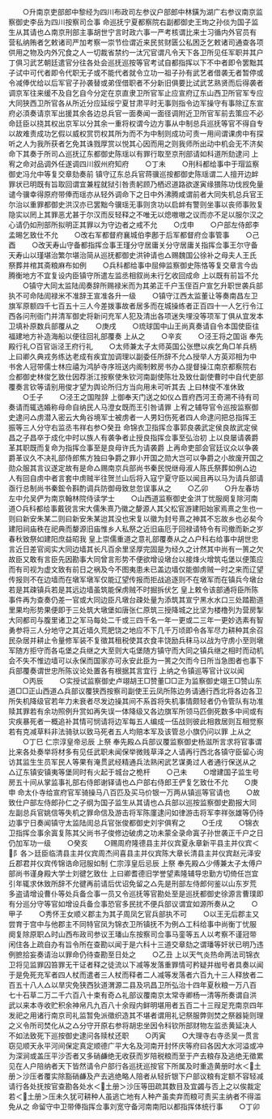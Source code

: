 <!-- { "loadSidebar": true } -->
　　○升南京吏部郎中黎经为四川布政司左参议户部郎中林鐄为湖广右参议南京监察御史李岳为四川按察司佥事  命巡抚宁夏都察院右副都御史王珣之孙倓为国子监生从其请也△南京刑部主事胡世宁言时政六事一严考核谓比来士习循内外官员有营私纳贿者乞敕诸司严加考察一崇节俭谓近来民贫财匮公私困乏乞敕诸司通查各项供用之物及内外冗食之人一切裁省禁约一汰冗官谓凡令天下各卫所见任军职并其户丁俱习武艺朝廷遣官分往各处会巡抚巡按等官考试自都指挥以下不中者即令罢黜其子试中可代者即令代职无子或不能代者就令立功一祖子孙有武艺者借袭无者暂停或令减俸优给以后军官子孙袭替或弟侄借职者不分新旧俱要比试武艺熟贤而后得袭者调京军往来缓不及自乞自今分定在京直隶卫所官军止应宣府辽东山西卫所官军专应大同狭西卫所官各从所近分应延绥宁夏甘肃平时无事则指令边军操守有事除辽东宣府必湏奏请京军出援其余各边总兵官一面奏闻一面径调附近卫所官军前去策应不必命廷臣以挠其权出京军以分其余一重将权谓今边方事从中制总兵巡抚等官不得自专以故难责成功乞假以威权赏罚权其所为而不为中制则成功可责一用间谓课虏中有探听之人为我所获者乞免其诛戮厚赏以悦其心因而用之则我师所出动中机会无不济矣命下其奏于所司△巡抚辽东都御史陈瑶以有罪行取至京刑部请如科道所劾逮问  上宥之命对品调外任遂调四川叙州府知府
　　○丁未
　　○刑科都给事中于瑁监察御史冯允中等复交章劾奏前  镇守辽东总兵官蒋骥巡按都御史陈瑶谓二人擅开边衅罪状已明既有旨取回谓宜兼程就狱引咎责躬顾乃栖迟道路欲遂寅缘猥陈功伐觊免量谴今骥幸得原府带俸而瑶亦从轻外调命下之日中外沸腾咸谓前者大同失机总兵官王尔治以重罪都御史洪汉亦已罢黜今骥瑶无事则贪功以启衅有警则坐事以丧师事败复隐实以罔上其罪恶尤甚于尔汉而反轻释之不唯无以熄嗷嗷之议而亦不足以服尔汉之心请仍如刑部所拟明正其罪以为守边者之戒不允
　　○戊申
　　○户部左侍郎李孟晹乞致仕不允
　　○改右军都督府襄城伯李鄌于后军都督府佥事管事
　　○己酉
　　○改天寿山守备都指挥佥事王瑾分守居庸关分守居庸关指挥佥事王尔守备天寿山以瑾堪治繁尔堪治简从巡抚都御史洪钟请也△赐魏国公徐补之母夫人王氏祭葬并棺其斋粮麻布如例
　　○兵科都给事中屈伸监察御史陈恪等复交章言今齿腾衡地方不宜复设内臣镇守所遣左监丞相叙尚未行乞收回成命  上以既有前旨不允
　　○镇守大同太监陆訚奏辞所赐禄米而为其弟正千户玉侄百户宣乞升职世袭兵部执不可命陆訚禄米不准辞王宣准各升一级
　　○镇守江西太监董让等奏南昌左卫旗军原额四千七百五十三人今差拨事故者居多而在城操练者正百四十一人乞行令江西各问刑衙门并清军御史将新问充军人犯及清出各项迷失埋没等项军丁俱从宜发本卫填补原数兵部覆从之
　　○庚戌
　　○琉球国中山王尚真奏请自令本国使臣往福建地方补造海船以便往回礼部覆奏  上从之
　　○辛亥
　　○泾王将之国诣  奉先殿行礼○百官诣泾王府行礼
　　○太师兼太子太师英国公张懋以疾乞角□羊兵柄  上曰卿久典戎务练达老成有疾宜加调理以副委任所辞不允△授举人方英邓相为中书舍人冠带儒士林应禧为鸿胪寺序班送内阁制敕房书办△提督操江南京都察院右佥都御史林俊乞致仕因荐浙江按察使朱钦河南副使陈壮及致仕副使曹时中自代吏部覆奏言钦等请别用俊才望为舆论所归方当向用未可听其去  上曰林俊不准休致
　　○壬子
　　○泾王之国陛辞  上御奉天门送之如仪△晋府西河王奇溯不待有司奏请而辄选婚称母命自纳民人马澄女既而王引咎请罪  上宥之辅导官令巡按监察御史逮问△虏潜入密云大角谷境军士被虏者一人男妇伤死者四人命逮问把总指挥王振等三人分守右监丞韦祥右参○癸丑  命锦衣卫指挥佥事郭良袭武定侯良故武定侯昌之子昌卒于成化中时以族人有袭争者止授良指挥佥事至弘治初  上以良屡请袭爵革其职既而复命为指挥佥事至是良母许氏为请袭爵  上再命吏部会官廷议众以争袭爵革议久不决礼部侍郎焦方独曰争爵之罪小开国之勋大岂可以争爵之小故废开国之勋众服其言议遂定故有是命△赐南京兵部尚书秦民悦继母淑人陈氏祭葬如例△边人有回自虏中者言套中虏贼半往贺兰山后将入寇宁夏守臣以闻且再以马为请兵部请亟行总制尚书秦鋐令斟酌调兵防御毋致怠忽误事从之
　　○乙卯
　　○升左春坊左中允吴俨为南京翰林院侍读学士
　　○山西道监察御史金洪丁忧服阕复除河南道○兵科都给事戴锐言宋大儒朱熹乃徽之嫠源人其父松官游建阳始家焉熹之生也一则曰新安朱某二则曰新安朱某迨其没也宋复以徽为封号熹之神其不忘故乡也必矣今建阳祠庙秩在祀典而嫠源旧庙惟乡人私祭之近旧庙厄于回禄请特令有司撤而新之岁春秋致祭如建阳庶益昭我  皇上崇儒重道之意礼部覆奏从之△户科右给事中胡世忠言近日差官阅实大同边墙其长凡百余里坚厚完固是为经久之计然其中尚有一篑之欠故臣又敢有言臣先因勘事大同曾言形势不便欲增设墩台以接烽火增筑屯堡以便策应而有司视为虚文致有前日之祸及今不图夷患未已盖边墙仅能御虏贼一时之来而辽望传报则不在边墙而在墩军墩军仅能辽望传报而拒战追逐则不在墩军而在镇兵今墩台若是其疎镇兵若是其远边墙虽筑能保虏贼不时掘拆伏乞  皇上敕令该部通将臣所陈事件再为查奏仍差一官或大同边臣凡墩台疎处量为添筑其宣宁黑水水口三处踏勘道里果均形势果便即于三处筑大墩堡如唐张仁原筑三授降城之比坚为楼橹列为营房掣大同都司与腹里诸卫之军马每处二千或三四千名一年一更或二三年一更妙选素有智勇参将三人分地守之其近墙久荒肥饶之地应不下几千万顷即令各军尽力耕种其余召民杂居并耕止令量修军装不复徵其租税使其衣食丰饶励兵秣马以战为守虏小至则墩军随方拒守而各屯堡之兵继之大至则大屯堡随方镇守而大同之镇兵继之相时而动机会不失不惟边墙可以永保而国家亦可永安此臣为一篑之欠而今日所当急图者也事下兵部覆奏谓世忠所陈议论处置各有根据其言宜行  上纳之令镇巡等官计议以闻
　　○丙辰
　　○实授试监察御史卢翊胡王□赞董□□正为监察御史翊王□赞山东道□□正山西道△兵部议覆狭西按察司副使王云凤所陈边务请通行西北将各边各卫所失机降级官若年力未衰者尽发边操其间不系首将失机事情颇轻者仍令管队有功准赎其罪若有余功照例升赏如再失误一体降级又各边旗军所领马匹倒死数多中间或有灾疾暴死者一概追补其情可悯请将边军每五人编成一伍战则彼此相救居则互相觉察若有克减草料非法骑驮以致马死者五人均赔本军及该管总小旗仍问以罪  上从之
　　○丁巳  仁宗淳皇帝忌辰  上祭  奉先殿△兵部议覆监察御史杨滋所言求将官事谓比来各处奏举将材多有见任武职未闻保举微贱草泽之人请再行西北各镇守臣留心询访其监生生员军民人等果有淹贯武经精通兵法熟闲武艺谋勇过人者通行保送从之△辽东镇安镇夷等堡同时有火起于城台之桅杆
　　○己未
　　○增建国子监生号房五十间从掌监事礼部右侍郎谢铎请也△户部右侍郎王俨复乞致仕不允
　　○庚申  命太仆寺给宣府官军骑操马八百匹及买马价银一万两从镇巡等官请也
　　○故致仕户部左侍郎孙仁之子纲为国子监生从其请也△兵部以巡按监察御史勘报大同左副总兵官姚信等失机之罪命信及游击将军陈廑逮问如律游击将军李祥张雄等仍待边事宁日奏闻镇守太监陆訚总兵官张俊都御史刘宇俱宥之
　　○壬戌
　　○锦衣卫指挥佥事余寘复陈其父尚书子俊修边破虏之功未蒙全录命寘子孙世袭正千户之日仍加军功一级
　　○癸亥
　　○赐周府隆德县主并仪宾夏永章新平县主并仪宾＜阝各＞廷臣临清县主并仪宾周杰间喜县主并仪宾陈大章长清县主并仪宾赵元泽安丘郡君并仪宾传锦诰命冠服如制  仁宗淳皇后忌辰  上祭  奉先殿△少傅兼太子太傅户部尚书谨身殿大学士刘徤乞致仕  上曰卿耆德旧学誉望素隆辅导忠勤方切倚任岂宜引年辄求休致所辞不允徤再前请后优诏免留之△先是刑部左侍郎何鉴以山东岁荒多盗请增设曹仆等处兵备佥事一员又令巡抚等官勘处至是巡抚都御史徐源言曹璞即有分巡分守等官如增设兵备佥事恐官多民扰不便兵部议谓宜如源所奏从之
　　○甲子
　　○秀怀王女顺义郡主为其子周凤乞官兵部执不可
　　○以王无后郡主又尝育于宫中与他郡主不同特官凤为锦衣卫所镇抚不为例△工科给事中尚衡丁忧服阕复除原职△时山西布政司参议王璠山东按察司佥事马銮等五人以考察不谨冠带闲住各上疏自办有旨令所在查勘以闻于是六科十三道交章劾之谓璠等奸状已明乃违例摭拾妄奏请治以罪命仍待查勘至日处之
　　○乙丑  上以天气炎热命两法司锦衣卫将见监罪囚笞罪无干证者释之徒流以下减等发落重罪情可矜疑并枷号者具奏以闻于是免死充军者四人杖而遣者三人杖而释者二人减等发落者六百九十三人释放者二百五十八人△以旱灾免狭西狄道渭源二县及巩昌卫所弘治十四年夏秋粮一万八百七十石草二万二千六百八十束有奇△礼部议覆南京太常寺卿杨一清等所奏谓自洪武以来本寺收贮积余神帛凡九百八十余叚内鲜明堪用者五百二十三叚足充南京四年发祀之用诸行南京司礼监暂免派徵织造其不堪者谓用礼记祭服弊则焚之祭器毙则理之义令所司焚化从之△分守开原右参将胡忠坐因令科钦所部财物左监丞黄延决人不如法致死下巡按御史逮问各赎杖还职
　　○丙寅
　　○大理寺右寺丞吴一贯言窃见顺天永平河间保定真定顺德广平大名及河南开封怀庆等府曰各因大水河溢或冲为深涧或盖压平沙否者又多硝鹻绝无收获而岁陪税粮而至于产去粮存及逃绝无徵累见在人户陪纳者天下皆然请令户部行各巡抚巡按官下所属及时重造黄册时水＜土册＞沙压者覆实除豁硝鹻及产去逃绝略人陪者从轻折银下户部议粮有定额不容轻减请行各处抚按官查勘各处水＜土册＞沙压等田疏其数目及宜蠲与否上之以俟裁定若＜土册＞压未久犹可耕种人虽逃亡地有人种产虽卖弃而粮可责买主纳者不得滥免从之  命留守中卫带俸指挥佥事刘宽守备河南南阳以都指挥体统行事
　　○丁卯
